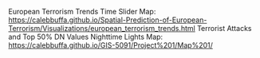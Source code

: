 European Terrorism Trends Time Slider Map: https://calebbuffa.github.io/Spatial-Prediction-of-European-Terrorism/Visualizations/european_terrorism_trends.html
Terrorist Attacks and Top 50% DN Values Nighttime Lights Map: https://calebbuffa.github.io/GIS-5091/Project%201/Map%201/
